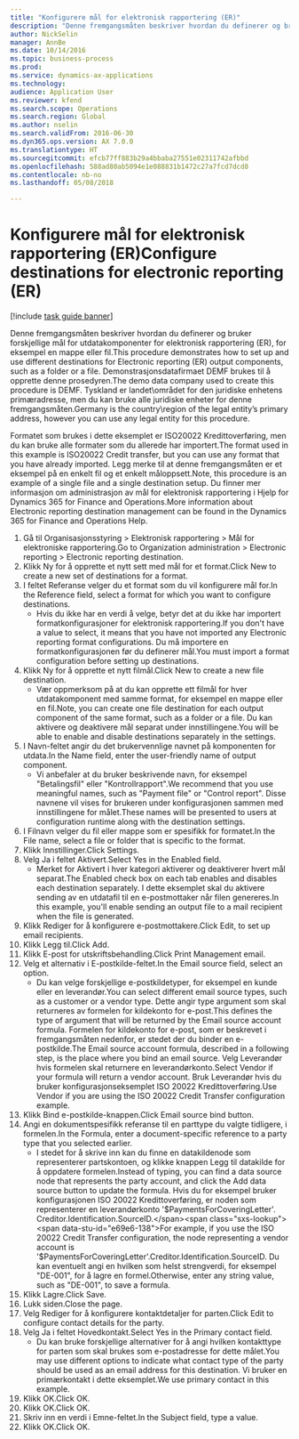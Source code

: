 ```yaml
--- 
title: "Konfigurere mål for elektronisk rapportering (ER)"
description: "Denne fremgangsmåten beskriver hvordan du definerer og bruker forskjellige mål for utdatakomponenter for elektronisk rapportering (ER), for eksempel en mappe eller fil."
author: NickSelin
manager: AnnBe
ms.date: 10/14/2016
ms.topic: business-process
ms.prod: 
ms.service: dynamics-ax-applications
ms.technology: 
audience: Application User
ms.reviewer: kfend
ms.search.scope: Operations
ms.search.region: Global
ms.author: nselin
ms.search.validFrom: 2016-06-30
ms.dyn365.ops.version: AX 7.0.0
ms.translationtype: HT
ms.sourcegitcommit: efcb77ff883b29a4bbaba27551e02311742afbbd
ms.openlocfilehash: 588ad80ab5094e1e088831b1472c27a7fcd7dcd8
ms.contentlocale: nb-no
ms.lasthandoff: 05/08/2018

---
```

# <a name="configure-destinations-for-electronic-reporting-er"></a><span data-ttu-id="e69e6-103">Konfigurere mål for elektronisk rapportering (ER)</span><span class="sxs-lookup"><span data-stu-id="e69e6-103">Configure destinations for electronic reporting (ER)</span></span>

[!include [task guide banner](../../includes/task-guide-banner.md)]

<span data-ttu-id="e69e6-104">Denne fremgangsmåten beskriver hvordan du definerer og bruker forskjellige mål for utdatakomponenter for elektronisk rapportering (ER), for eksempel en mappe eller fil.</span><span class="sxs-lookup"><span data-stu-id="e69e6-104">This procedure demonstrates how to set up and use different destinations for Electronic reporting (ER) output components, such as a folder or a file.</span></span> <span data-ttu-id="e69e6-105">Demonstrasjonsdatafirmaet DEMF brukes til å opprette denne prosedyren.</span><span class="sxs-lookup"><span data-stu-id="e69e6-105">The demo data company used to create this procedure is DEMF.</span></span> <span data-ttu-id="e69e6-106">Tyskland er landet\området for den juridiske enhetens primæradresse, men du kan bruke alle juridiske enheter for denne fremgangsmåten.</span><span class="sxs-lookup"><span data-stu-id="e69e6-106">Germany is the country\region of the legal entity’s primary address, however you can use any legal entity for this procedure.</span></span> 

<span data-ttu-id="e69e6-107">Formatet som brukes i dette eksemplet er ISO20022 Kredittoverføring, men du kan bruke alle formater som du allerede har importert.</span><span class="sxs-lookup"><span data-stu-id="e69e6-107">The format used in this example is ISO20022 Credit transfer, but you can use any format that you have already imported.</span></span> <span data-ttu-id="e69e6-108">Legg merke til at denne fremgangsmåten er et eksempel på en enkelt fil og et enkelt måloppsett.</span><span class="sxs-lookup"><span data-stu-id="e69e6-108">Note, this procedure is an example of a single file and a single destination setup.</span></span> <span data-ttu-id="e69e6-109">Du finner mer informasjon om administrasjon av mål for elektronisk rapportering i Hjelp for Dynamics 365 for Finance and Operations.</span><span class="sxs-lookup"><span data-stu-id="e69e6-109">More information about Electronic reporting destination management can be found in the Dynamics 365 for Finance and Operations Help.</span></span>

1. <span data-ttu-id="e69e6-110">Gå til Organisasjonsstyring > Elektronisk rapportering > Mål for elektroniske rapportering.</span><span class="sxs-lookup"><span data-stu-id="e69e6-110">Go to Organization administration > Electronic reporting > Electronic reporting destination.</span></span>
2. <span data-ttu-id="e69e6-111">Klikk Ny for å opprette et nytt sett med mål for et format.</span><span class="sxs-lookup"><span data-stu-id="e69e6-111">Click New to create a new set of destinations for a format.</span></span>
3. <span data-ttu-id="e69e6-112">I feltet Referanse velger du et format som du vil konfigurere mål for.</span><span class="sxs-lookup"><span data-stu-id="e69e6-112">In the Reference field, select a format for which you want to configure destinations.</span></span>
    * <span data-ttu-id="e69e6-113">Hvis du ikke har en verdi å velge, betyr det at du ikke har importert formatkonfigurasjoner for elektronisk rapportering.</span><span class="sxs-lookup"><span data-stu-id="e69e6-113">If you don't have a value to select, it means that you have not imported any Electronic reporting format configurations.</span></span> <span data-ttu-id="e69e6-114">Du må importere en formatkonfigurasjonen før du definerer mål.</span><span class="sxs-lookup"><span data-stu-id="e69e6-114">You must import a format configuration before setting up destinations.</span></span>  
4. <span data-ttu-id="e69e6-115">Klikk Ny for å opprette et nytt filmål.</span><span class="sxs-lookup"><span data-stu-id="e69e6-115">Click New to create a new file destination.</span></span>
    * <span data-ttu-id="e69e6-116">Vær oppmerksom på at du kan opprette ett filmål for hver utdatakomponent med samme format, for eksempel en mappe eller en fil.</span><span class="sxs-lookup"><span data-stu-id="e69e6-116">Note, you can create one file destination for each output component of the same format, such as a folder or a file.</span></span> <span data-ttu-id="e69e6-117">Du kan aktivere og deaktivere mål separat under innstillingene.</span><span class="sxs-lookup"><span data-stu-id="e69e6-117">You will be able to enable and disable destinations separately in the settings.</span></span>  
5. <span data-ttu-id="e69e6-118">I Navn-feltet angir du det brukervennlige navnet på komponenten for utdata.</span><span class="sxs-lookup"><span data-stu-id="e69e6-118">In the Name field, enter the user-friendly name of output component.</span></span>
    * <span data-ttu-id="e69e6-119">Vi anbefaler at du bruker beskrivende navn, for eksempel "Betalingsfil" eller "Kontrollrapport".</span><span class="sxs-lookup"><span data-stu-id="e69e6-119">We recommend that you use meaningful names, such as "Payment file" or "Control report".</span></span> <span data-ttu-id="e69e6-120">Disse navnene vil vises for brukeren under konfigurasjonen sammen med innstillingene for målet.</span><span class="sxs-lookup"><span data-stu-id="e69e6-120">These names will be presented to users at configuration runtime along with the destination settings.</span></span>  
6. <span data-ttu-id="e69e6-121">I Filnavn velger du fil eller mappe som er spesifikk for formatet.</span><span class="sxs-lookup"><span data-stu-id="e69e6-121">In the File name, select a file or folder that is specific to the format.</span></span>
7. <span data-ttu-id="e69e6-122">Klikk Innstillinger.</span><span class="sxs-lookup"><span data-stu-id="e69e6-122">Click Settings.</span></span>
8. <span data-ttu-id="e69e6-123">Velg Ja i feltet Aktivert.</span><span class="sxs-lookup"><span data-stu-id="e69e6-123">Select Yes in the Enabled field.</span></span>
    * <span data-ttu-id="e69e6-124">Merket for Aktivert i hver kategori aktiverer og deaktiverer hvert mål separat.</span><span class="sxs-lookup"><span data-stu-id="e69e6-124">The Enabled check box on each tab enables and disables each destination separately.</span></span> <span data-ttu-id="e69e6-125">I dette eksemplet skal du aktivere sending av en utdatafil til en e-postmottaker når filen genereres.</span><span class="sxs-lookup"><span data-stu-id="e69e6-125">In this example, you'll enable sending an output file to a mail recipient when the file is generated.</span></span>  
9. <span data-ttu-id="e69e6-126">Klikk Rediger for å konfigurere e-postmottakere.</span><span class="sxs-lookup"><span data-stu-id="e69e6-126">Click Edit, to set up email recipients.</span></span>
10. <span data-ttu-id="e69e6-127">Klikk Legg til.</span><span class="sxs-lookup"><span data-stu-id="e69e6-127">Click Add.</span></span>
11. <span data-ttu-id="e69e6-128">Klikk E-post for utskriftsbehandling.</span><span class="sxs-lookup"><span data-stu-id="e69e6-128">Click Print Management email.</span></span>
12. <span data-ttu-id="e69e6-129">Velg et alternativ i E-postkilde-feltet.</span><span class="sxs-lookup"><span data-stu-id="e69e6-129">In the Email source  field, select an option.</span></span>
    * <span data-ttu-id="e69e6-130">Du kan velge forskjellige e-postkildetyper, for eksempel en kunde eller en leverandør.</span><span class="sxs-lookup"><span data-stu-id="e69e6-130">You can select different email source types, such as a customer or a vendor type.</span></span> <span data-ttu-id="e69e6-131">Dette angir type argument som skal returneres av formelen for kildekonto for e-post.</span><span class="sxs-lookup"><span data-stu-id="e69e6-131">This defines the type of argument that will be returned by the Email source account formula.</span></span> <span data-ttu-id="e69e6-132">Formelen for kildekonto for e-post, som er beskrevet i fremgangsmåten nedenfor, er stedet der du binder en e-postkilde.</span><span class="sxs-lookup"><span data-stu-id="e69e6-132">The Email source account formula, described in a following step, is the place where you bind an email source.</span></span> <span data-ttu-id="e69e6-133">Velg Leverandør hvis formelen skal returnere en leverandørkonto.</span><span class="sxs-lookup"><span data-stu-id="e69e6-133">Select Vendor if your formula will return a vendor account.</span></span> <span data-ttu-id="e69e6-134">Bruk Leverandør hvis du bruker konfigurasjonseksemplet ISO 20022 Kredittoverføring.</span><span class="sxs-lookup"><span data-stu-id="e69e6-134">Use Vendor if you are using the ISO 20022 Credit Transfer configuration example.</span></span>  
13. <span data-ttu-id="e69e6-135">Klikk Bind e-postkilde-knappen.</span><span class="sxs-lookup"><span data-stu-id="e69e6-135">Click Email source bind button.</span></span>
14. <span data-ttu-id="e69e6-136">Angi en dokumentspesifikk referanse til en parttype du valgte tidligere, i formelen.</span><span class="sxs-lookup"><span data-stu-id="e69e6-136">In the Formula, enter a document-specific reference to a party type that you selected earlier.</span></span>
    * <span data-ttu-id="e69e6-137">I stedet for å skrive inn kan du finne en datakildenode som representerer partskontoen, og klikke knappen Legg til datakilde for å oppdatere formelen.</span><span class="sxs-lookup"><span data-stu-id="e69e6-137">Instead of typing, you can find a data source node that represents the party account, and click the Add data source button to update the formula.</span></span> <span data-ttu-id="e69e6-138">Hvis du for eksempel bruker konfigurasjonen ISO 20022 Kredittoverføring, er noden som representerer en leverandørkonto '$PaymentsForCoveringLetter'. Creditor.Identification.SourceID.</span><span class="sxs-lookup"><span data-stu-id="e69e6-138">For example, if you use the ISO 20022 Credit Transfer configuration, the node representing a vendor account is '$PaymentsForCoveringLetter'.Creditor.Identification.SourceID.</span></span> <span data-ttu-id="e69e6-139">Du kan eventuelt angi en hvilken som helst strengverdi, for eksempel "DE-001", for å lagre en formel.</span><span class="sxs-lookup"><span data-stu-id="e69e6-139">Otherwise, enter any string value, such as "DE-001", to save a formula.</span></span>  
15. <span data-ttu-id="e69e6-140">Klikk Lagre.</span><span class="sxs-lookup"><span data-stu-id="e69e6-140">Click Save.</span></span>
16. <span data-ttu-id="e69e6-141">Lukk siden.</span><span class="sxs-lookup"><span data-stu-id="e69e6-141">Close the page.</span></span>
17. <span data-ttu-id="e69e6-142">Velg Rediger for å konfigurere kontaktdetaljer for parten.</span><span class="sxs-lookup"><span data-stu-id="e69e6-142">Click Edit to configure contact details for the party.</span></span>
18. <span data-ttu-id="e69e6-143">Velg Ja i feltet Hovedkontakt.</span><span class="sxs-lookup"><span data-stu-id="e69e6-143">Select Yes in the Primary contact field.</span></span>
    * <span data-ttu-id="e69e6-144">Du kan bruke forskjellige alternativer for å angi hvilken kontakttype for parten som skal brukes som e-postadresse for dette målet.</span><span class="sxs-lookup"><span data-stu-id="e69e6-144">You may use different options to indicate what contact type of the party should be used as an email address for this destination.</span></span> <span data-ttu-id="e69e6-145">Vi bruker en primærkontakt i dette eksemplet.</span><span class="sxs-lookup"><span data-stu-id="e69e6-145">We use primary contact in this example.</span></span>  
19. <span data-ttu-id="e69e6-146">Klikk OK.</span><span class="sxs-lookup"><span data-stu-id="e69e6-146">Click OK.</span></span>
20. <span data-ttu-id="e69e6-147">Klikk OK.</span><span class="sxs-lookup"><span data-stu-id="e69e6-147">Click OK.</span></span>
21. <span data-ttu-id="e69e6-148">Skriv inn en verdi i Emne-feltet.</span><span class="sxs-lookup"><span data-stu-id="e69e6-148">In the Subject field, type a value.</span></span>
22. <span data-ttu-id="e69e6-149">Klikk OK.</span><span class="sxs-lookup"><span data-stu-id="e69e6-149">Click OK.</span></span>


